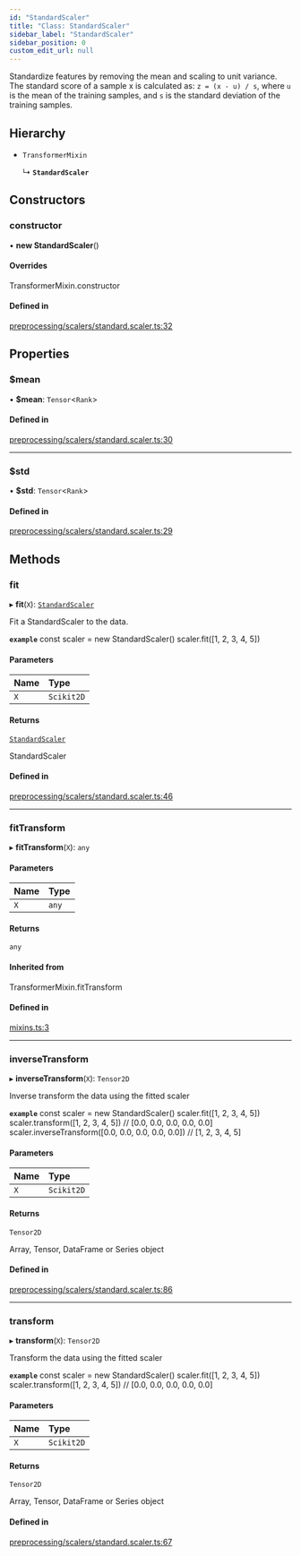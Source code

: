 ```yaml
---
id: "StandardScaler"
title: "Class: StandardScaler"
sidebar_label: "StandardScaler"
sidebar_position: 0
custom_edit_url: null
---
```


Standardize features by removing the mean and scaling to unit variance.
The standard score of a sample x is calculated as: `z = (x - u) / s`,
where `u` is the mean of the training samples, and `s` is the standard deviation of the training samples.

## Hierarchy

- `TransformerMixin`

  ↳ **`StandardScaler`**

## Constructors

### constructor

• **new StandardScaler**()

#### Overrides

TransformerMixin.constructor

#### Defined in

[preprocessing/scalers/standard.scaler.ts:32](https://github.com/dcrescim/scikit.js/blob/ae98366/scikitjs-node/src/preprocessing/scalers/standard.scaler.ts#L32)

## Properties

### $mean

• **$mean**: `Tensor`<`Rank`\>

#### Defined in

[preprocessing/scalers/standard.scaler.ts:30](https://github.com/dcrescim/scikit.js/blob/ae98366/scikitjs-node/src/preprocessing/scalers/standard.scaler.ts#L30)

___

### $std

• **$std**: `Tensor`<`Rank`\>

#### Defined in

[preprocessing/scalers/standard.scaler.ts:29](https://github.com/dcrescim/scikit.js/blob/ae98366/scikitjs-node/src/preprocessing/scalers/standard.scaler.ts#L29)

## Methods

### fit

▸ **fit**(`X`): [`StandardScaler`](StandardScaler)

Fit a StandardScaler to the data.

**`example`**
const scaler = new StandardScaler()
scaler.fit([1, 2, 3, 4, 5])

#### Parameters

| Name | Type |
| :------ | :------ |
| `X` | `Scikit2D` |

#### Returns

[`StandardScaler`](StandardScaler)

StandardScaler

#### Defined in

[preprocessing/scalers/standard.scaler.ts:46](https://github.com/dcrescim/scikit.js/blob/ae98366/scikitjs-node/src/preprocessing/scalers/standard.scaler.ts#L46)

___

### fitTransform

▸ **fitTransform**(`X`): `any`

#### Parameters

| Name | Type |
| :------ | :------ |
| `X` | `any` |

#### Returns

`any`

#### Inherited from

TransformerMixin.fitTransform

#### Defined in

[mixins.ts:3](https://github.com/dcrescim/scikit.js/blob/ae98366/scikitjs-node/src/mixins.ts#L3)

___

### inverseTransform

▸ **inverseTransform**(`X`): `Tensor2D`

Inverse transform the data using the fitted scaler

**`example`**
const scaler = new StandardScaler()
scaler.fit([1, 2, 3, 4, 5])
scaler.transform([1, 2, 3, 4, 5])
// [0.0, 0.0, 0.0, 0.0, 0.0]
scaler.inverseTransform([0.0, 0.0, 0.0, 0.0, 0.0])
// [1, 2, 3, 4, 5]

#### Parameters

| Name | Type |
| :------ | :------ |
| `X` | `Scikit2D` |

#### Returns

`Tensor2D`

Array, Tensor, DataFrame or Series object

#### Defined in

[preprocessing/scalers/standard.scaler.ts:86](https://github.com/dcrescim/scikit.js/blob/ae98366/scikitjs-node/src/preprocessing/scalers/standard.scaler.ts#L86)

___

### transform

▸ **transform**(`X`): `Tensor2D`

Transform the data using the fitted scaler

**`example`**
const scaler = new StandardScaler()
scaler.fit([1, 2, 3, 4, 5])
scaler.transform([1, 2, 3, 4, 5])
// [0.0, 0.0, 0.0, 0.0, 0.0]

#### Parameters

| Name | Type |
| :------ | :------ |
| `X` | `Scikit2D` |

#### Returns

`Tensor2D`

Array, Tensor, DataFrame or Series object

#### Defined in

[preprocessing/scalers/standard.scaler.ts:67](https://github.com/dcrescim/scikit.js/blob/ae98366/scikitjs-node/src/preprocessing/scalers/standard.scaler.ts#L67)
